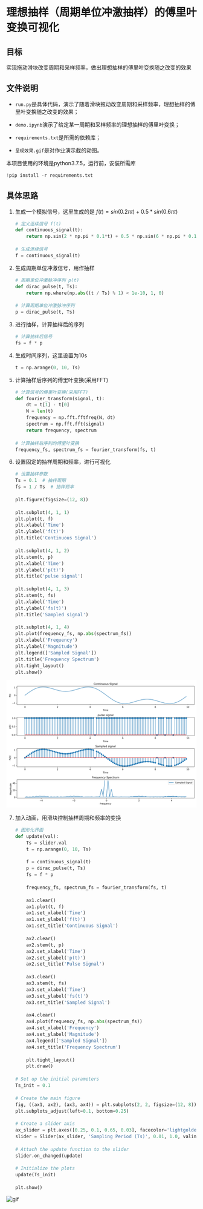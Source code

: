 # 理想抽样（周期单位冲激抽样）的傅里叶变换可视化

## 目标

实现拖动滑块改变周期和采样频率，做出理想抽样的傅里叶变换随之改变的效果

## 文件说明

- `run.py`是具体代码，演示了随着滑块拖动改变周期和采样频率，理想抽样的傅里叶变换随之改变的效果；

- `demo.ipynb`演示了给定某一周期和采样频率的理想抽样的傅里叶变换；

- `requirements.txt`是所需的依赖库；

- `呈现效果.gif`是对作业演示截的动图。

本项目使用的环境是python3.7.5，运行前，安装所需库

```python
!pip install -r requirements.txt
```

## 具体思路

1. 生成一个模拟信号，这里生成的是 $f(t)=sin(0.2\pi t)+0.5*sin(0.6\pi t)$

    ```python
    # 定义连续信号 f(t)
    def continuous_signal(t):
        return np.sin(2 * np.pi * 0.1*t) + 0.5 * np.sin(6 * np.pi * 0.1*t)

    # 生成连续信号
    f = continuous_signal(t)
    ```

2. 生成周期单位冲激信号，用作抽样

    ```python
    # 周期单位冲激脉冲序列 p(t)
    def dirac_pulse(t, Ts):
        return np.where(np.abs((t / Ts) % 1) < 1e-10, 1, 0)

    # 计算周期单位冲激脉冲序列
    p = dirac_pulse(t, Ts)
    ```

3. 进行抽样，计算抽样后的序列

    ```python
    # 计算抽样后信号
    fs = f * p
    ```

4. 生成时间序列，这里设置为10s

    ```python
    t = np.arange(0, 10, Ts)
    ```

5. 计算抽样后序列的傅里叶变换(采用FFT)

    ```python
    # 计算信号的傅里叶变换(采用FFT)
    def fourier_transform(signal, t):
        dt = t[1] - t[0]
        N = len(t)
        frequency = np.fft.fftfreq(N, dt)
        spectrum = np.fft.fft(signal)
        return frequency, spectrum

    # 计算抽样后序列的傅里叶变换
    frequency_fs, spectrum_fs = fourier_transform(fs, t)    
    ```

6. 设置固定的抽样周期和频率，进行可视化

    ```python
    # 设置抽样参数
    Ts = 0.1  # 抽样周期
    fs = 1 / Ts  # 抽样频率

    plt.figure(figsize=(12, 8))

    plt.subplot(4, 1, 1)
    plt.plot(t, f)
    plt.xlabel('Time')
    plt.ylabel('f(t)')
    plt.title('Continuous Signal')

    plt.subplot(4, 1, 2)
    plt.stem(t, p)
    plt.xlabel('Time')
    plt.ylabel('p(t)')
    plt.title('pulse signal')

    plt.subplot(4, 1, 3)
    plt.stem(t, fs)
    plt.xlabel('Time')
    plt.ylabel('fs(t)')
    plt.title('Sampled signal')

    plt.subplot(4, 1, 4)
    plt.plot(frequency_fs, np.abs(spectrum_fs))
    plt.xlabel('Frequency')
    plt.ylabel('Magnitude')
    plt.legend(['Sampled Signal'])
    plt.title('Frequency Spectrum')
    plt.tight_layout()
    plt.show()
    ```
![img](p1.png)

7. 加入动画，用滑块控制抽样周期和频率的变换

    ```python
    # 图形化界面
    def update(val):
        Ts = slider.val
        t = np.arange(0, 10, Ts)

        f = continuous_signal(t)
        p = dirac_pulse(t, Ts)
        fs = f * p

        frequency_fs, spectrum_fs = fourier_transform(fs, t)

        ax1.clear()
        ax1.plot(t, f)
        ax1.set_xlabel('Time')
        ax1.set_ylabel('f(t)')
        ax1.set_title('Continuous Signal')

        ax2.clear()
        ax2.stem(t, p)
        ax2.set_xlabel('Time')
        ax2.set_ylabel('p(t)')
        ax2.set_title('Pulse Signal')

        ax3.clear()
        ax3.stem(t, fs)
        ax3.set_xlabel('Time')
        ax3.set_ylabel('fs(t)')
        ax3.set_title('Sampled Signal')

        ax4.clear()
        ax4.plot(frequency_fs, np.abs(spectrum_fs))
        ax4.set_xlabel('Frequency')
        ax4.set_ylabel('Magnitude')
        ax4.legend(['Sampled Signal'])
        ax4.set_title('Frequency Spectrum')

        plt.tight_layout()
        plt.draw()

    # Set up the initial parameters
    Ts_init = 0.1

    # Create the main figure
    fig, ((ax1, ax2), (ax3, ax4)) = plt.subplots(2, 2, figsize=(12, 8))
    plt.subplots_adjust(left=0.1, bottom=0.25)

    # Create a slider axis
    ax_slider = plt.axes([0.25, 0.1, 0.65, 0.03], facecolor='lightgoldenrodyellow')
    slider = Slider(ax_slider, 'Sampling Period (Ts)', 0.01, 1.0, valinit=Ts_init)

    # Attach the update function to the slider
    slider.on_changed(update)

    # Initialize the plots
    update(Ts_init)

    plt.show()
    ```
![gif](呈现效果.gif)
